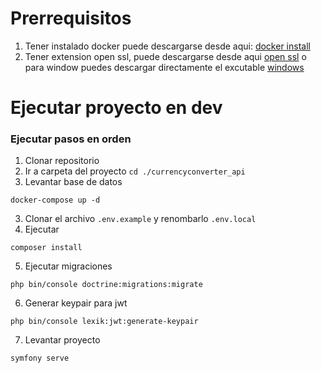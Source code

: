 # Prerrequisitos

1. Tener instalado docker puede descargarse desde aqui: [docker install](https://docs.docker.com/engine/install/)
2. Tener extension open ssl, puede descargarse desde aqui [open ssl](https://www.openssl.org/source/) o para window puedes descargar directamente el excutable [windows](https://slproweb.com/products/Win32OpenSSL.html)

# Ejecutar proyecto en dev

### Ejecutar pasos en orden

1. Clonar repositorio
2. Ir a carpeta del proyecto `cd ./currencyconverter_api`
3. Levantar base de datos

```
docker-compose up -d
```

3. Clonar el archivo `.env.example` y renombarlo `.env.local`
4. Ejecutar

```
composer install
```

5. Ejecutar migraciones

```
php bin/console doctrine:migrations:migrate
```

6. Generar keypair para jwt

```
php bin/console lexik:jwt:generate-keypair
```

7. Levantar proyecto

```
symfony serve
```
